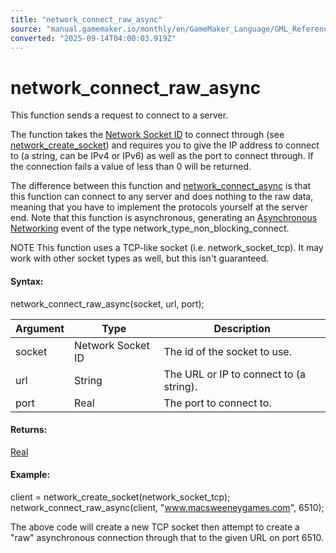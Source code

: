 ```yaml
---
title: "network_connect_raw_async"
source: "manual.gamemaker.io/monthly/en/GameMaker_Language/GML_Reference/Networking/network_connect_raw_async.htm"
converted: "2025-09-14T04:00:03.919Z"
---
```


# network\_connect\_raw\_async

This function sends a request to connect to a server.

The function takes the [Network Socket ID](network_create_socket.md) to connect through (see [network\_create\_socket](network_create_socket.md)) and requires you to give the IP address to connect to (a string, can be IPv4 or IPv6) as well as the port to connect through. If the connection fails a value of less than 0 will be returned.

The difference between this function and [network\_connect\_async](network_connect_async.md) is that this function can connect to any server and does nothing to the raw data, meaning that you have to implement the protocols yourself at the server end. Note that this function is asynchronous, generating an [Asynchronous Networking](../../../The_Asset_Editors/Object_Properties/Async_Events/Networking.md) event of the type network\_type\_non\_blocking\_connect.

NOTE This function uses a TCP-like socket (i.e. network\_socket\_tcp). It may work with other socket types as well, but this isn't guaranteed.

#### Syntax:

network\_connect\_raw\_async(socket, url, port);

| Argument | Type | Description |
| --- | --- | --- |
| socket | Network Socket ID | The id of the socket to use. |
| url | String | The URL or IP to connect to (a string). |
| port | Real | The port to connect to. |

#### Returns:

[Real](../../GML_Overview/Data_Types.md)

#### Example:

client = network\_create\_socket(network\_socket\_tcp);
network\_connect\_raw\_async(client, "www.macsweeneygames.com", 6510);

The above code will create a new TCP socket then attempt to create a "raw" asynchronous connection through that to the given URL on port 6510.